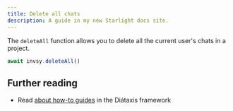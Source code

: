 ```yaml
---
title: Delete all chats
description: A guide in my new Starlight docs site.
---
```


The `deleteAll` function allows you to delete all the current user's chats in a project.

```javascript
await invsy.deleteAll()
```

## Further reading

- Read [about how-to guides](https://diataxis.fr/how-to-guides/) in the Diátaxis framework
